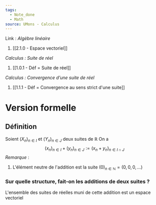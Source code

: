```yaml
---
tags:
  - Note_done
  - Math
source: UMons - Calculus
---
```


Link :
_Algèbre linéaire_ 
1. [[2.1.0 - Espace vectoriel]]

_Calculus : Suite de réel_
1. [[1.0.1 - Déf = Suite de réel]]

_Calculus : Convergence d’une suite de réel_
1. [[1.1.1 - Déf = Convergence au sens strict d'une suite]]

# Version formelle
## Définition
Soient $(X_n)_{n \in I}$ et $(Y_n)_{n \in J}$ deux suites de $\mathbb{R}$ 
On a $$(x_n)_{n\in I}+(y_n)_{n\in J}:=(x_n+y_n)_{n\in I\cap J}$$
_Remarque_ :
1. L'élément neutre de l'addition est la suite $(0)_{n \in \mathbb{N}} = (0,0,0,...)$
### Sur quelle structure, fait-on les additions de deux suites ?
L'ensemble des suites de réelles muni de cette addition est un espace vectoriel